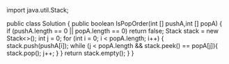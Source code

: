 import java.util.Stack;

public class Solution {
    public boolean IsPopOrder(int [] pushA,int [] popA) {
        if (pushA.length == 0 || popA.length == 0)
            return false;
        Stack<Integer> stack = new Stack<>();
        int j = 0;
        for (int i = 0; i < popA.length; i++) {
            stack.push(pushA[i]);
            while (j < popA.length && stack.peek() == popA[j]){
                stack.pop();
                j++;
            }
        }
        return stack.empty();
    }
}
